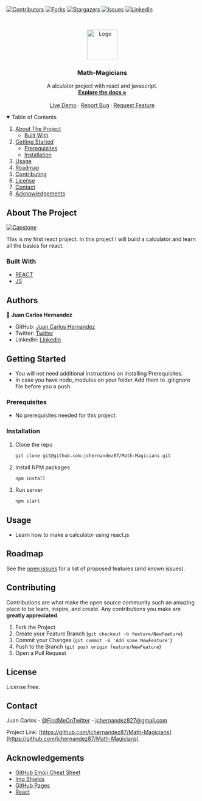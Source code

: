 [![Contributors][contributors-shield]][contributors-url]
[![Forks][forks-shield]][forks-url]
[![Stargazers][stars-shield]][stars-url]
[![Issues][issues-shield]][issues-url]
[![LinkedIn][linkedin-shield]][linkedin-url]



<br />
<p align="center">
  <a href="https://github.com/jchernandez87/Math-Magicians">
    <img src="https://user-images.githubusercontent.com/44485810/121365647-71b70400-c8fe-11eb-8ca7-b8295f16c12a.png" alt="Logo" width="80" height="80">
  </a>

  <h3 align="center">Math-Magicians</h3>

  <p align="center">
    A alculator project with react and javascript.
    <br />
    <a href="https://github.com/jchernandez87/Math-Magicians"><strong>Explore the docs »</strong></a>
    <br />
    <br />
    <a href="https://jchernandez87.github.io/Math-Magicians"">Live Demo</a>
    ·
    <a href="https://github.com/jchernandez87/Math-Magicians"/issues">Report Bug</a>
    ·
    <a href="https://github.com/jchernandez87/Math-Magicians"/issues">Request Feature</a>
  </p>
</p>


<details open="open">
  <summary>Table of Contents</summary>
  <ol>
    <li>
      <a href="#about-the-project">About The Project</a>
      <ul>
        <li><a href="#built-with">Built With</a></li>
      </ul>
    </li>
    <li>
      <a href="#getting-started">Getting Started</a>
      <ul>
        <li><a href="#prerequisites">Prerequisites</a></li>
        <li><a href="#installation">Installation</a></li>
      </ul>
    </li>
    <li><a href="#usage">Usage</a></li>
    <li><a href="#roadmap">Roadmap</a></li>
    <li><a href="#contributing">Contributing</a></li>
    <li><a href="#license">License</a></li>
    <li><a href="#contact">Contact</a></li>
    <li><a href="#acknowledgements">Acknowledgements</a></li>
  </ol>
</details>


## About The Project

[![Capstone][product-screenshot]](https://jchernandez87.github.io/Math-Magicians)

This is my first react project. In this project I will build a calculator and learn all the basics for react.

### Built With

* [REACT](https://reactjs.org/)                              
* [JS](https://www.javascript.com/)

## Authors

👤 **Juan Carlos Hernandez**

- GitHub: [Juan Carlos Hernandez](https://github.com/jchernandez87)
- Twitter: [Twitter](https://twitter.com/Juancar70771241)
- LinkedIn: [LinkedIn](https://www.linkedin.com/in/juan-carlos-hernandez-200a05175)

                                   
## Getting Started

* You will not need additional instructions on installing Prerequisites.
* In case you have node_modules on your folder Add them to .gitignore file before you a push.

### Prerequisites

* No prerequisites needed for this project.

### Installation
1. Clone the repo
   ```sh
   git clone git@github.com:jchernandez87/Math-Magicians.git
   ```
2. Install NPM packages
   ```sh
   npm install
   ```
3. Run server
   ```sh
   npm start
   ```
                                   
## Usage

* Learn how to make a calculator using react.js


## Roadmap

See the [open issues](https://github.com/jchernandez87/Math-Magicians/issues) for a list of proposed features (and known issues).


## Contributing

Contributions are what make the open source community such an amazing place to be learn, inspire, and create. Any contributions you make are **greatly appreciated**.

1. Fork the Project
2. Create your Feature Branch (`git checkout -b feature/NewFeature`)
3. Commit your Changes (`git commit -m 'Add some NewFeature'`)
4. Push to the Branch (`git push origin feature/NewFeature`)
5. Open a Pull Request

## License
                                   
License Free.

## Contact

Juan Carlos - [@FindMeOnTwitter](https://twitter.com/Juancar70771241) - jchernandez827@gmail.com

Project Link: [https://github.com/jchernandez87/Math-Magicians](https://github.com/jchernandez87/Math-Magicians)


## Acknowledgements
* [GitHub Emoji Cheat Sheet](https://www.webpagefx.com/tools/emoji-cheat-sheet)
* [Img Shields](https://shields.io)
* [GitHub Pages](https://pages.github.com)
* [React](https://reactjs.org/)


[contributors-shield]: https://img.shields.io/github/contributors/jchernandez87/Math-Magicians?style=for-the-badge
[contributors-url]: https://github.com/jchernandez87/Math-Magicians/graphs/contributors
[forks-shield]: https://img.shields.io/github/forks/jchernandez87/Math-Magicians?style=for-the-badge
[forks-url]: https://github.com/jchernandez87/Math-Magicians/network/members
[stars-shield]: https://img.shields.io/github/stars/jchernandez87/Math-Magicians?style=for-the-badge
[stars-url]: https://github.com/jchernandez87/Math-Magicians/stargazers
[issues-shield]: https://img.shields.io/github/issues/jchernandez87/Math-Magicians?style=for-the-badge
[issues-url]: https://github.com/jchernandez87/Math-Magicians/issues
[linkedin-shield]: https://img.shields.io/badge/-LinkedIn-black.svg?style=for-the-badge&logo=linkedin&colorB=555
[linkedin-url]: https://www.linkedin.com/in/juan-carlos-hernandez-200a05175
[product-screenshot]: https://user-images.githubusercontent.com/44485810/128893559-a6cf838c-9863-47ca-bd26-281b960cb190.png



